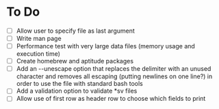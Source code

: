 # To Do #
- [ ] Allow user to specify file as last argument
- [ ] Write man page
- [ ] Performance test with very large data files (memory usage and execution time)
- [ ] Create homebrew and aptitude packages
- [ ] Add an --unescape option that replaces the delimiter with an unused character and removes all escaping (putting newlines on one line?) in order to use the file with standard bash tools
- [ ] Add a validation option to validate *sv files
- [ ] Allow use of first row as header row to choose which fields to print
